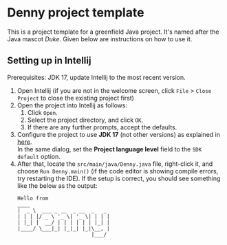 # Denny project template

This is a project template for a greenfield Java project. It's named after the Java mascot _Duke_. Given below are instructions on how to use it.

## Setting up in Intellij

Prerequisites: JDK 17, update Intellij to the most recent version.

1. Open Intellij (if you are not in the welcome screen, click `File` > `Close Project` to close the existing project first)
1. Open the project into Intellij as follows:
   1. Click `Open`.
   1. Select the project directory, and click `OK`.
   1. If there are any further prompts, accept the defaults.
1. Configure the project to use **JDK 17** (not other versions) as explained in [here](https://www.jetbrains.com/help/idea/sdk.html#set-up-jdk).<br>
   In the same dialog, set the **Project language level** field to the `SDK default` option.
3. After that, locate the `src/main/java/Denny.java` file, right-click it, and choose `Run Denny.main()` (if the code editor is showing compile errors, try restarting the IDE). If the setup is correct, you should see something like the below as the output:
   ```
   Hello from
   ____                         
   |  _ \  ___ _ __  _ __  _   _ 
   | | | |/ _ \ '_ \| '_ \| | | |
   | |_| |  __/ | | | | | | |_| |
   |____/ \___|_| |_|_| |_|\__, |
                           |___/ 
   ```
